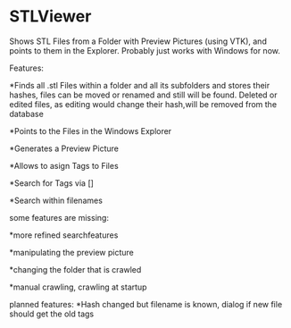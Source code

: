 # STLViewer
Shows STL Files from a Folder with Preview Pictures (using VTK), and points to them in the Explorer.
Probably just works with Windows for now.

Features:

*Finds all .stl Files within a folder and all its subfolders and stores their hashes, files can be moved or renamed and still will be found.
Deleted or edited files, as editing would change their hash,will be removed from the database

*Points to the Files in the Windows Explorer

*Generates a Preview Picture

*Allows to asign Tags to Files

*Search for Tags via  []

*Search within filenames

some features are missing:

*more refined searchfeatures

*manipulating the preview picture

*changing the folder that is crawled

*manual crawling, crawling at startup

planned features:
*Hash changed but filename is known, dialog if new file should get the old tags
